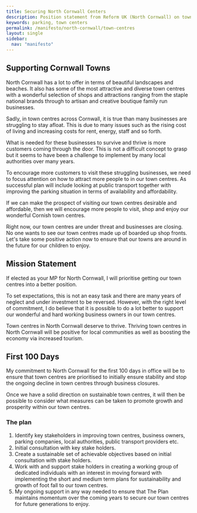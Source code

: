 ```yaml
---
title: Securing North Cornwall Centers
description: Position statement from Reform UK (North Cornwall) on town centres in Cornwall.
keywords: parking, town centers
permalink: /manifesto/north-cornwall/town-centres
layout: single
sidebar:
  nav: "manifesto"
---
```

## Supporting Cornwall Towns
North Cornwall has a lot to offer in terms of beautiful landscapes and beaches. It
also has some of the most attractive and diverse town centres with a wonderful selection of shops
and attractions ranging from the staple national brands through to artisan and creative boutique family run businesses.

Sadly, in town centres across Cornwall, it is true than many businesses are struggling to stay afloat. This is due
to many issues such as the rising cost of living and increasing costs for rent, energy, staff and so forth.

What is needed for these businesses to survive and thrive is more customers coming through the door. This is not a difficult concept to grasp
but it seems to have been a challenge to implement by many local authorities over many years.

To encourage more customers to visit these struggling businesses, we need to focus attention on how to attract more people to
in our town centres. As successful plan will include looking at public transport together with improving the parking situation in terms
of availability and affordability.

If we can make the prospect of visiting our town centres desirable and affordable, then we will encourage more people to visit, shop and enjoy our wonderful
Cornish town centres.

Right now, our town centres are under threat and businesses are closing. No one wants to see our town centres made up of boarded up shop fronts.
Let's take some positive action now to ensure that our towns are around in the future for our children to enjoy.

## Mission Statement
If elected as your MP for North Cornwall, I will prioritise getting our town centres into a better position.

To set expectations, this is not an easy task and there are many years of neglect and under investment to be reversed.
However, with the right level of commitment, I do believe that it is possible to do a lot better to support our wonderful
and hard working business owners in our town centres.

Town centres in North Cornwall deserve to thrive. Thriving town centres in North Cornwall will be positive for local communities
as well as boosting the economy via increased tourism.

## First 100 Days
My commitment to North Cornwall for the first 100 days in office will be to ensure that town centres are prioritised to
initially ensure stability and stop the ongoing decline in town centres through business closures.

Once we have a solid direction on sustainable town centres, it will then be possible to consider what measures can be taken to
promote growth and prosperity within our town centres.

### The plan

1. Identify key stakeholders in improving town centres, business owners, parking companies, local authorities, public transport providers etc.
2. Initial consultation with key stake holders.
3. Create a sustainable set of achievable objectives based on initial consultation with stake holders.
4. Work with and support stake holders in creating a working group of dedicated individuals with an interest in moving forward with implementing
the short and medium term plans for sustainability and growth of foot fall to our town centres.
5. My ongoing support in any way needed to ensure that The Plan maintains momentum over the coming years to secure our town centres for future generations to enjoy.


